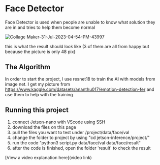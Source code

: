 # Face Detector

Face Detector is used when people are unable to know what solution they are in and tries to help them become normal

![Collage Maker-31-Jul-2023-04-54-PM-43997](https://github.com/mR-Fr0X/Jetson-nano_Project_with_IDTech/assets/140645291/9ef2fc4f-95e8-46b2-b360-d8616d2b09bf)

this is what the result should look like (3 of them are all from happy but because the picture is only 48 pix)

## The Algorithm

In order to start the project, I use resnet18 to train the AI with models from image net. I get my picture from https://www.kaggle.com/datasets/ananthu017/emotion-detection-fer and use them to help with the training

## Running this project

1. connect Jetson-nano with VScode using SSH
2. download the files on this page
3. pull the files you want to test under /project/data/face/val
4. change the folder to project by using "cd jetson-inference/project/"
5. run the code "python3 script.py data/face/val data/face/result"
6. after the code is finished, open the folder 'result' to check the result

[View a video explanation here](video link)
